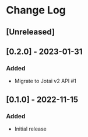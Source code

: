 # Change Log

## [Unreleased]

## [0.2.0] - 2023-01-31
### Added
- Migrate to Jotai v2 API #1

## [0.1.0] - 2022-11-15
### Added
- Initial release
